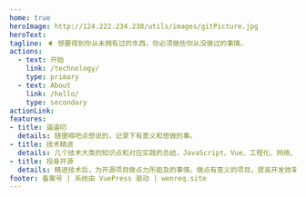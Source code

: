```yaml
---
home: true
heroImage: http://124.222.234.238/utils/images/gitPicture.jpg
heroText: 
tagline: 🔈 想要得到你从未拥有过的东西，你必须做些你从没做过的事情。
actions:
  - text: 开始
    link: /technology/
    type: primary
  - text: About
    link: /hello/
    type: secondary
actionLink: 
features:
- title: 逼逼叨
  details: 随便嘚吧点想说的，记录下有意义和想做的事。
- title: 技术精进
  details: 几个技术大类的知识点和对应实践的总结，JavaScript、Vue、工程化、网络、编译和其他技术等方面的学习和总结。
- title: 投身开源
  details: 精进技术后，为开源项目做点力所能及的事情。做点有意义的项目，提高开发效率或工程化等方面。
footer: 备案号 | 系统由 VuePress 驱动 | wenreq.site
---
```


